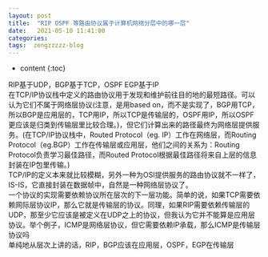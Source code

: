 ```yaml
---
layout: post
title:  "RIP OSPF 等路由协议属于计算机网络分层中的哪一层"
date:   2021-05-10 11:41:00
categories: 
tags:  zengzzzzz-blog
---
```


* content
{:toc}

RIP基于UDP，BGP基于TCP，OSPF EGP基于IP  
在TCP/IP协议栈中定义的路由协议用于发现和维护前往目的地的最短路径。可以认为它们不属于网络层协议(注意，是用based on，而不是实现了，BGP用TCP，所以BGP是应用层的，TCP用IP，所以TCP是传输层的，OSPF用IP，所以OSPF更应该是归类到传输层里比较合理。)，但它们计算出来的路径最终为网络层提供服务。(在TCP/IP协议栈中，Routed Protocol（eg. IP）工作在网络层，而Routing Protocol（eg.BGP）工作在传输层或应用层，他们之间的关系为：Routing Protocol负责学习最佳路径，而Routed Protocol根据最佳路径将来自上层的信息封装在IP包里传输。)  
TCP/IP的定义本来就比较模糊，另外一种为OSI提供服务的路由协议就不一样了，IS-IS，它直接封装在数据帧中，自然是一种网络层协议了。  
一个协议的实现需要依赖协议所在层次的下一层功能。简单的说，如果TCP需要依赖网际层协议IP，那么它就是传输层的协议。同理，如果RIP需要依赖传输层的UDP，那至少它应该是被定义在UDP之上的协议，但我认为它并不能算是应用层协议。举个例子，ICMP是网络层协议，但它需要依赖IP承载，那么ICMP是传输层协议吗  
单纯地从层次上讲的话，RIP，BGP应该在应用层，OSPF，EGP在传输层
